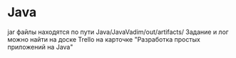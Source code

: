 # Java
jar файлы находятся по пути Java/JavaVadim/out/artifacts/
Задание и лог можно найти на доске Trello на карточке "Разработка простых приложений на Java"
